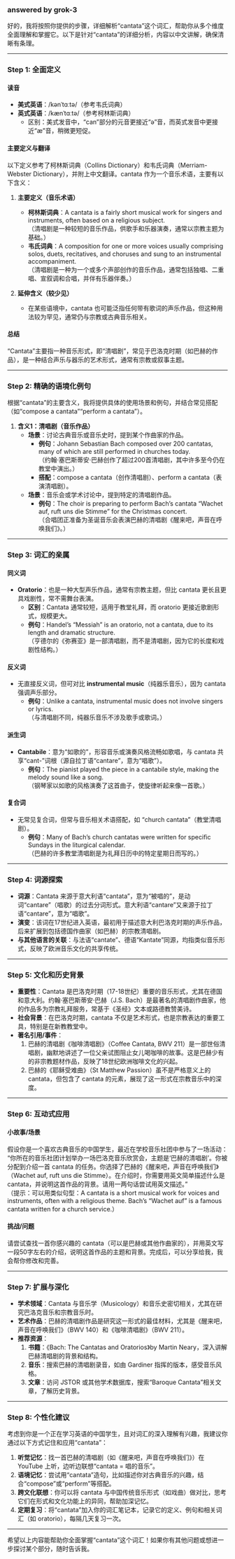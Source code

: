 ### answered by grok-3
好的，我将按照你提供的步骤，详细解析“cantata”这个词汇，帮助你从多个维度全面理解和掌握它。以下是针对“cantata”的详细分析，内容以中文讲解，确保清晰有条理。

---

### Step 1: 全面定义

#### 读音
- **美式英语**：/kənˈtɑːtə/（参考韦氏词典）
- **英式英语**：/kænˈtɑːtə/（参考柯林斯词典）
  - 区别：美式发音中，“can”部分的元音更接近“ə”音，而英式发音中更接近“æ”音，稍微更短促。

#### 主要定义与翻译
以下定义参考了柯林斯词典（Collins Dictionary）和韦氏词典（Merriam-Webster Dictionary），并附上中文翻译。cantata 作为一个音乐术语，主要有以下含义：

1. **主要定义（音乐术语）**  
   - **柯林斯词典**：A cantata is a fairly short musical work for singers and instruments, often based on a religious subject.  
     （清唱剧是一种较短的音乐作品，供歌手和乐器演奏，通常以宗教主题为基础。）  
   - **韦氏词典**：A composition for one or more voices usually comprising solos, duets, recitatives, and choruses and sung to an instrumental accompaniment.  
     （清唱剧是一种为一个或多个声部创作的音乐作品，通常包括独唱、二重唱、宣叙调和合唱，并伴有乐器伴奏。）

2. **延伸含义（较少见）**  
   - 在某些语境中，cantata 也可能泛指任何带有歌词的声乐作品，但这种用法较为罕见，通常仍与宗教或古典音乐相关。

#### 总结
“Cantata”主要指一种音乐形式，即“清唱剧”，常见于巴洛克时期（如巴赫的作品），是一种结合声乐与器乐的艺术形式，通常有宗教或叙事主题。

---

### Step 2: 精确的语境化例句

根据“cantata”的主要含义，我将提供具体的使用场景和例句，并结合常见搭配（如“compose a cantata”“perform a cantata”）。

1. **含义1：清唱剧（音乐作品）**
   - **场景**：讨论古典音乐或音乐史时，提到某个作曲家的作品。  
     - **例句**：Johann Sebastian Bach composed over 200 cantatas, many of which are still performed in churches today.  
       （约翰·塞巴斯蒂安·巴赫创作了超过200首清唱剧，其中许多至今仍在教堂中演出。）  
     - **搭配**：compose a cantata（创作清唱剧）、perform a cantata（表演清唱剧）。  
   - **场景**：音乐会或学术讨论中，提到特定的清唱剧作品。  
     - **例句**：The choir is preparing to perform Bach’s cantata “Wachet auf, ruft uns die Stimme” for the Christmas concert.  
       （合唱团正准备为圣诞音乐会表演巴赫的清唱剧《醒来吧，声音在呼唤我们》。）

---

### Step 3: 词汇的亲属

#### 同义词
- **Oratorio**：也是一种大型声乐作品，通常有宗教主题，但比 cantata 更长且更具戏剧性，常不需舞台表演。  
  - **区别**：Cantata 通常较短，适用于教堂礼拜，而 oratorio 更接近歌剧形式，规模更大。  
  - **例句**：Handel’s “Messiah” is an oratorio, not a cantata, due to its length and dramatic structure.  
    （亨德尔的《弥赛亚》是一部清唱剧，而不是清唱剧，因为它的长度和戏剧性结构。）

#### 反义词
- 无直接反义词，但可对比 **instrumental music**（纯器乐音乐），因为 cantata 强调声乐部分。  
  - **例句**：Unlike a cantata, instrumental music does not involve singers or lyrics.  
    （与清唱剧不同，纯器乐音乐不涉及歌手或歌词。）

#### 派生词
- **Cantabile**：意为“如歌的”，形容音乐或演奏风格流畅如歌唱，与 cantata 共享“cant-”词根（源自拉丁语“cantare”，意为“唱歌”）。  
  - **例句**：The pianist played the piece in a cantabile style, making the melody sound like a song.  
    （钢琴家以如歌的风格演奏了这首曲子，使旋律听起来像一首歌。）

#### 复合词
- 无常见复合词，但常与音乐相关术语搭配，如 “church cantata”（教堂清唱剧）。  
  - **例句**：Many of Bach’s church cantatas were written for specific Sundays in the liturgical calendar.  
    （巴赫的许多教堂清唱剧是为礼拜日历中的特定星期日而写的。）

---

### Step 4: 词源探索

- **词源**：Cantata 来源于意大利语“cantata”，意为“被唱的”，是动词“cantare”（唱歌）的过去分词形式。意大利语“cantare”又来源于拉丁语“cantare”，意为“唱歌”。  
- **演变**：该词在17世纪进入英语，最初用于描述意大利巴洛克时期的声乐作品，后来扩展到包括德国作曲家（如巴赫）的宗教清唱剧。  
- **与其他语言的关联**：与法语“cantate”、德语“Kantate”同源，均指类似音乐形式，反映了欧洲音乐文化的共享传统。

---

### Step 5: 文化和历史背景

- **重要性**：Cantata 是巴洛克时期（17-18世纪）重要的音乐形式，尤其在德国和意大利。约翰·塞巴斯蒂安·巴赫（J.S. Bach）是最著名的清唱剧作曲家，他的作品多为宗教礼拜服务，常基于《圣经》文本或路德教赞美诗。  
- **社会背景**：在巴洛克时期，cantata 不仅是艺术形式，也是宗教表达的重要工具，特别是在新教教堂中。  
- **著名引用/事件**：  
  1. 巴赫的清唱剧《咖啡清唱剧》（Coffee Cantata, BWV 211）是一部世俗清唱剧，幽默地讲述了一位父亲试图阻止女儿喝咖啡的故事。这是巴赫少有的非宗教题材作品，反映了18世纪欧洲咖啡文化的兴起。  
  2. 巴赫的《耶稣受难曲》（St Matthew Passion）虽不是严格意义上的 cantata，但包含了 cantata 的元素，展现了这一形式在宗教音乐中的深度。

---

### Step 6: 互动式应用

#### 小故事/场景
假设你是一个喜欢古典音乐的中国学生，最近在学校音乐社团中参与了一场活动：  
“你所在的音乐社团计划举办一场巴洛克音乐欣赏会，主题是‘巴赫的清唱剧’。你被分配到介绍一首 cantata 的任务。你选择了巴赫的《醒来吧，声音在呼唤我们》（Wachet auf, ruft uns die Stimme）。在介绍时，你需要用英文简单描述什么是 cantata，并说明这首作品的背景。请用一两句话尝试用英文描述。”  
（提示：可以用类似句型：A cantata is a short musical work for voices and instruments, often with a religious theme. Bach’s “Wachet auf” is a famous cantata written for a church service.）

#### 挑战/问题
请尝试查找一首你感兴趣的 cantata（可以是巴赫或其他作曲家的），并用英文写一段50字左右的介绍，说明这首作品的主题和背景。完成后，可以分享给我，我会帮你修改和完善。

---

### Step 7: 扩展与深化

- **学术领域**：Cantata 与音乐学（Musicology）和音乐史密切相关，尤其在研究巴洛克音乐和宗教音乐时。  
- **艺术作品**：巴赫的清唱剧作品是研究这一形式的最佳材料，尤其是《醒来吧，声音在呼唤我们》（BWV 140）和《咖啡清唱剧》（BWV 211）。  
- **推荐资源**：  
  1. **书籍**：《Bach: The Cantatas and Oratorios》by Martin Neary，深入讲解巴赫清唱剧的背景和结构。  
  2. **音乐**：搜索巴赫的清唱剧录音，如由 Gardiner 指挥的版本，感受音乐风格。  
  3. **文章**：访问 JSTOR 或其他学术数据库，搜索“Baroque Cantata”相关文章，了解历史背景。

---

### Step 8: 个性化建议

考虑到你是一个正在学习英语的中国学生，且对词汇的深入理解有兴趣，我建议你通过以下方式记住和应用“cantata”：  
1. **听觉记忆**：找一首巴赫的清唱剧（如《醒来吧，声音在呼唤我们》）在 YouTube 上听，边听边联想“cantata = 唱的音乐”。  
2. **语境记忆**：尝试用“cantata”造句，比如描述你对古典音乐的兴趣，结合“compose”或“perform”等搭配。  
3. **跨文化联想**：你可以将 cantata 与中国传统音乐形式（如戏曲）做对比，思考它们在形式和文化功能上的异同，帮助加深记忆。  
4. **定期复习**：将“cantata”加入你的词汇笔记本，记录它的定义、例句和相关词汇（如 oratorio），每隔几天复习一次。

---

希望以上内容能帮助你全面掌握“cantata”这个词汇！如果你有其他问题或想进一步探讨某个部分，随时告诉我。